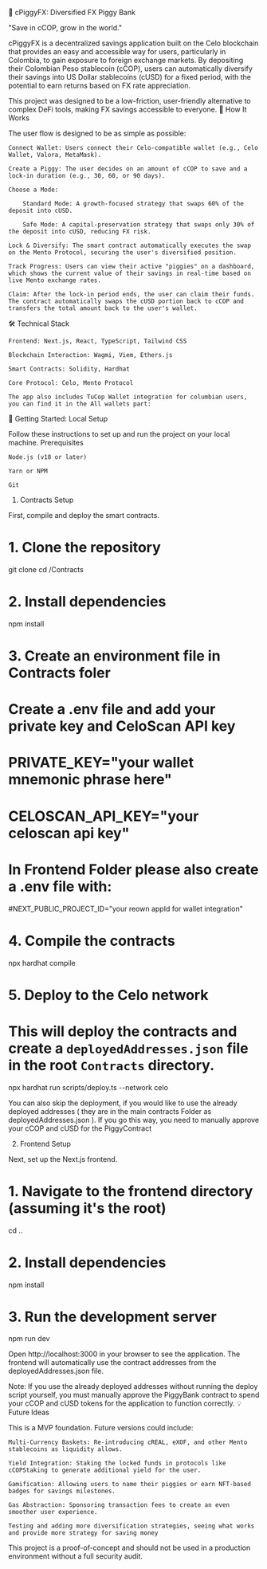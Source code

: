 🐷 cPiggyFX: Diversified FX Piggy Bank

"Save in cCOP, grow in the world."

cPiggyFX is a decentralized savings application built on the Celo blockchain that provides an easy and accessible way for users, particularly in Colombia, to gain exposure to foreign exchange markets. By depositing their Colombian Peso stablecoin (cCOP), users can automatically diversify their savings into US Dollar stablecoins (cUSD) for a fixed period, with the potential to earn returns based on FX rate appreciation.

This project was designed to be a low-friction, user-friendly alternative to complex DeFi tools, making FX savings accessible to everyone.
🚀 How It Works

The user flow is designed to be as simple as possible:

    Connect Wallet: Users connect their Celo-compatible wallet (e.g., Celo Wallet, Valora, MetaMask).

    Create a Piggy: The user decides on an amount of cCOP to save and a lock-in duration (e.g., 30, 60, or 90 days).

    Choose a Mode:

        Standard Mode: A growth-focused strategy that swaps 60% of the deposit into cUSD.

        Safe Mode: A capital-preservation strategy that swaps only 30% of the deposit into cUSD, reducing FX risk.

    Lock & Diversify: The smart contract automatically executes the swap on the Mento Protocol, securing the user's diversified position.

    Track Progress: Users can view their active "piggies" on a dashboard, which shows the current value of their savings in real-time based on live Mento exchange rates.

    Claim: After the lock-in period ends, the user can claim their funds. The contract automatically swaps the cUSD portion back to cCOP and transfers the total amount back to the user's wallet.

🛠️ Technical Stack

    Frontend: Next.js, React, TypeScript, Tailwind CSS

    Blockchain Interaction: Wagmi, Viem, Ethers.js

    Smart Contracts: Solidity, Hardhat

    Core Protocol: Celo, Mento Protocol

    The app also includes TuCop Wallet integration for columbian users, you can find it in the All wallets part:

🏁 Getting Started: Local Setup

Follow these instructions to set up and run the project on your local machine.
Prerequisites

    Node.js (v18 or later)

    Yarn or NPM

    Git

1. Contracts Setup

First, compile and deploy the smart contracts.

# 1. Clone the repository
git clone <your-repo-url>
cd <your-repo-folder>/Contracts

# 2. Install dependencies
npm install

# 3. Create an environment file in Contracts foler
# Create a .env file and add your private key and CeloScan API key
# PRIVATE_KEY="your wallet mnemonic phrase here"
# CELOSCAN_API_KEY="your celoscan api key"

# In Frontend Folder please also create a .env file with:
#NEXT_PUBLIC_PROJECT_ID="your reown appId for wallet integration"

# 4. Compile the contracts
npx hardhat compile

# 5. Deploy to the Celo network
# This will deploy the contracts and create a `deployedAddresses.json` file in the root `Contracts` directory.
npx hardhat run scripts/deploy.ts --network celo

You can also skip the deployment, if you would like to use the already deployed addresses ( they are in the main contracts Folder as deployedAddresses.json ). If you go this way, you need to manually approve your cCOP and cUSD for the PiggyContract

2. Frontend Setup

Next, set up the Next.js frontend.

# 1. Navigate to the frontend directory (assuming it's the root)
cd .. 

# 2. Install dependencies
npm install

# 3. Run the development server
npm run dev

Open http://localhost:3000 in your browser to see the application. The frontend will automatically use the contract addresses from the deployedAddresses.json file.

Note: If you use the already deployed addresses without running the deploy script yourself, you must manually approve the PiggyBank contract to spend your cCOP and cUSD tokens for the application to function correctly.
💡 Future Ideas

This  is a MVP foundation. Future versions could include:

    Multi-Currency Baskets: Re-introducing cREAL, eXOF, and other Mento stablecoins as liquidity allows.

    Yield Integration: Staking the locked funds in protocols like cCOPStaking to generate additional yield for the user.

    Gamification: Allowing users to name their piggies or earn NFT-based badges for savings milestones.

    Gas Abstraction: Sponsoring transaction fees to create an even smoother user experience.

    Testing and adding more diversification strategies, seeing what works and provide more strategy for saving money

This project is a proof-of-concept and should not be used in a production environment without a full security audit.
